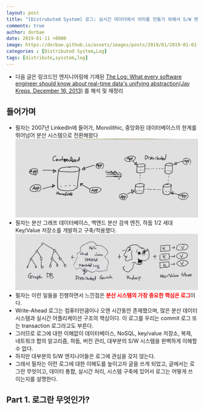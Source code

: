 ```yaml
---
layout: post
title: "[Distrubuted System] 로그: 실시간 데이터에서 의미를 만들기 위해서 S/W 엔지니어가 알아야할 것 - Part1. 로그란?"
comments: true
author: dorbae
date: 2019-01-11 +0900
image: https://dorbae.github.io/assets/images/posts/2019/01/2019-01-01-apache-rocketmq-quickstart_thumnail.png
categories : [Distributed System,Log]
tags: [distribute,sysstem,log]
---
```


* 다음 글은 링크드인 엔지니어링에 기재된 [The Log: What every software engineer should know about real-time data's unifying abstraction(Jay Kreps, December 16, 2013)](https://engineering.linkedin.com/distributed-systems/log-what-every-software-engineer-should-know-about-real-time-datas-unifying) 를 해석 및 재정리    
      

## 들어가며    
* 필자는 2007년 LinkedIn에 들어가, Monolithic, 중앙화된 데이터베이스의 한계를 뛰어넘어 분산 시스템으로 전환해왔다
![distibutedsystem](/assets/images/posts/2019/01/2019-01-11-distribution-log-linkedin-001.jpg)
* 필자는 분산 그래프 데이터베이스, 백엔드 분산 검색 엔진, 하둡 1/2 세대 Key/Value 저장소를 개발하고 구축/적용했다.
![distibutedsystemdo](/assets/images/posts/2019/01/2019-01-11-distribution-log-linkedin-002.jpg)
* 필자는 이런 일들을 진행하면서 느낀점은 <span style="color:red">**분산 시스템의 가장 중요한 핵심은 로그**</span>이다.
* Write-Ahead 로그는 컴퓨터만큼이나 오랜 시간동안 존재했으며, 많은 분산 데이터 시스템과 실시간 어플리케이션 구조의 핵심이다. 이 로그를 우리는 commit 로그 또는 transaction 로그라고도 부른다.
* 그러므로 로그에 대한 이해없이 데이터베이스, NoSQL, key/value 저장소, 복제, 네트워크 합의 알고리즘, 하둡, 버전 관리, 대부분의 S/W 시스템을 완벽하게 이해할 수 없다.
* 하지만 대부분의 S/W 엔지니어들은 로그에 관심을 갖지 않는다.
* 그래서 필자는 이런 로그에 대한 이해도를 높이고자 글을 쓰게 되었고, 글에서는 로그란 무엇이고, 데이터 통합, 실시간 처리, 시스템 구축에 있어서 로그는 어떻게 쓰이는지를 설명한다.

## Part 1. 로그란 무엇인가?
